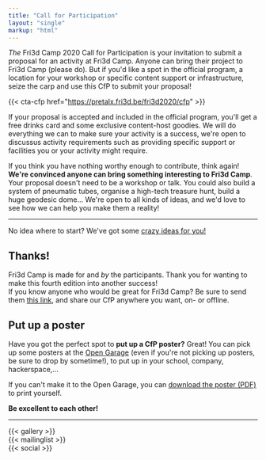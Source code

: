 ```yaml
---
title: "Call for Participation"
layout: "single"
markup: "html"
---
```

<div class="block--centered">

<p><em>The</em> Fri3d Camp 2020 Call for Participation is your invitation to submit a proposal for an activity at Fri3d Camp. Anyone can bring their project to Fri3d Camp (please do). But if you'd like a spot in the official program, a location for your workshop or specific content support or infrastructure, seize the carp and use this CfP to submit your proposal!</p>
</div>

{{< cta-cfp href="https://pretalx.fri3d.be/fri3d2020/cfp" >}}

<div class="block--centered">
<p>If your proposal is accepted and included in the official program, you'll get a free drinks card and some exclusive content-host goodies. We will do everything we can to make sure your activity is a success, we're open to discussus activity requirements such as providing specific support or facilities you or your activity might require.
</p>

<p>If you think you have nothing worthy enough to contribute, think again! <strong>We're convinced anyone can bring something interesting to Fri3d Camp</strong>. Your proposal doesn't need to be a workshop or talk. You could also build a system of pneumatic tubes, organise a high-tech treasure hunt, build a huge geodesic dome... We're open to all kinds of ideas, and we'd love to see how we can help you make them a reality!</p>
</div>

<hr class="gridrule" />
<div class="block--callout">
<div class="decoblock decoblock--dots decoblock--l"></div>
<p>No idea where to start? We've got some <a href="/cfp/ideas">crazy ideas for you!</a></p>
<div class="decoblock decoblock--xu decoblock--br"></div>
</div>

<div class="block--centered">
<h2 class="block__ttl">Thanks!</h2>
<p>
Fri3d Camp is made for and <em>by</em> the participants. Thank you for wanting to make this fourth edition into another success!<br/>
If you know anyone who would be great for Fri3d Camp? Be sure to send them <a href="/cfp/">this link</a>, and share our CfP anywhere you want, on- or offline.</p>
</div>
<div class="block--callout">
<div class="decoblock decoblock--wave decoblock--br"></div>

<div class="decoblock decoblock--dots decoblock--l"></div>
<h2 class="block__ttl">Put up a poster</h2>
<p>Have you got the perfect spot to <strong>put up a CfP poster?</strong> Great! You can pick up some posters at the <a href="https://www.meetup.com/nl-NL/OpenGarage/">Open Garage</a> (even if you're not picking up posters, be sure to drop by sometime!), to put up in your school, company, hackerspace,...</p>
<p>If you can't make it to the Open Garage, you can <a href="/downloads/affiche_CFP.pdf">download the poster (PDF)</a> to print yourself.</p>
<p><strong>Be excellent to each other!</strong></p>
</div>
<hr class="gridrule" />
<div class="block--centered">
{{< gallery >}}
</div>
<div class="block--centered">
{{< mailinglist >}}
</div>
<div class="block--centered">
{{< social >}}
</div>